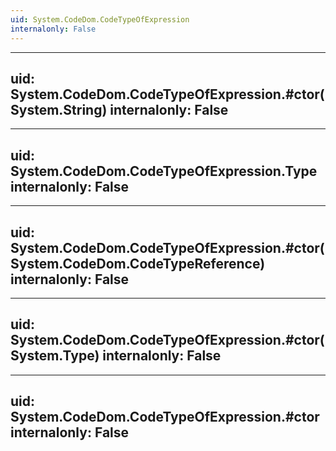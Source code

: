 ```yaml
---
uid: System.CodeDom.CodeTypeOfExpression
internalonly: False
---
```


---
uid: System.CodeDom.CodeTypeOfExpression.#ctor(System.String)
internalonly: False
---

---
uid: System.CodeDom.CodeTypeOfExpression.Type
internalonly: False
---

---
uid: System.CodeDom.CodeTypeOfExpression.#ctor(System.CodeDom.CodeTypeReference)
internalonly: False
---

---
uid: System.CodeDom.CodeTypeOfExpression.#ctor(System.Type)
internalonly: False
---

---
uid: System.CodeDom.CodeTypeOfExpression.#ctor
internalonly: False
---

